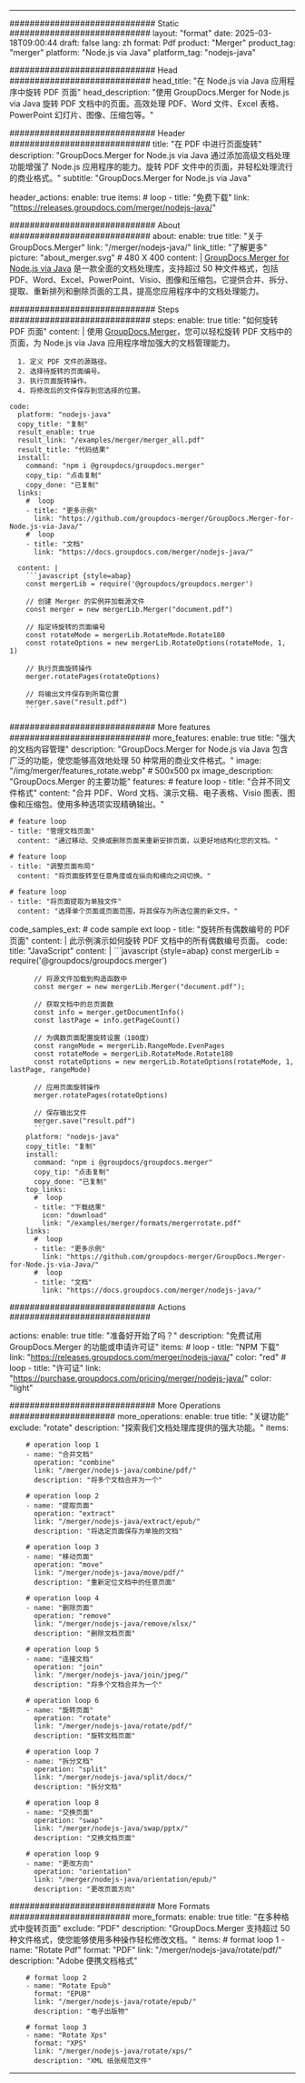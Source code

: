 
---
############################# Static ############################
layout: "format"
date:  2025-03-18T09:00:44
draft: false
lang: zh
format: Pdf
product: "Merger"
product_tag: "merger"
platform: "Node.js via Java"
platform_tag: "nodejs-java"

############################# Head ############################
head_title: "在 Node.js via Java 应用程序中旋转 PDF 页面"
head_description: "使用 GroupDocs.Merger for Node.js via Java 旋转 PDF 文档中的页面。高效处理 PDF、Word 文件、Excel 表格、PowerPoint 幻灯片、图像、压缩包等。"

############################# Header ############################
title: "在 PDF 中进行页面旋转" 
description: "GroupDocs.Merger for Node.js via Java 通过添加高级文档处理功能增强了 Node.js 应用程序的能力。旋转 PDF 文件中的页面，并轻松处理流行的商业格式。"
subtitle: "GroupDocs.Merger for Node.js via Java" 

header_actions:
  enable: true
  items:
    #  loop
    - title: "免费下载"
      link: "https://releases.groupdocs.com/merger/nodejs-java/"
      
############################# About ############################
about:
    enable: true
    title: "关于 GroupDocs.Merger"
    link: "/merger/nodejs-java/"
    link_title: "了解更多"
    picture: "about_merger.svg" # 480 X 400
    content: |
       [GroupDocs.Merger for Node.js via Java](/merger/nodejs-java/) 是一款全面的文档处理库，支持超过 50 种文件格式，包括 PDF、Word、Excel、PowerPoint、Visio、图像和压缩包。它提供合并、拆分、提取、重新排列和删除页面的工具，提高您应用程序中的文档处理能力。

############################# Steps ############################
steps:
    enable: true
    title: "如何旋转 PDF 页面"
    content: |
      使用 [GroupDocs.Merger](/merger/nodejs-java/)，您可以轻松旋转 PDF 文档中的页面，为 Node.js via Java 应用程序增加强大的文档管理能力。
      
      1. 定义 PDF 文件的源路径。
      2. 选择待旋转的页面编号。
      3. 执行页面旋转操作。
      4. 将修改后的文件保存到您选择的位置。
   
    code:
      platform: "nodejs-java"
      copy_title: "复制"
      result_enable: true
      result_link: "/examples/merger/merger_all.pdf"
      result_title: "代码结果"
      install:
        command: "npm i @groupdocs/groupdocs.merger"
        copy_tip: "点击复制"
        copy_done: "已复制"
      links:
        #  loop
        - title: "更多示例"
          link: "https://github.com/groupdocs-merger/GroupDocs.Merger-for-Node.js-via-Java/"
        #  loop
        - title: "文档"
          link: "https://docs.groupdocs.com/merger/nodejs-java/"
          
      content: |
        ```javascript {style=abap}
        const mergerLib = require('@groupdocs/groupdocs.merger')

        // 创建 Merger 的实例并加载源文件
        const merger = new mergerLib.Merger("document.pdf")

        // 指定待旋转的页面编号
        const rotateMode = mergerLib.RotateMode.Rotate180
        const rotateOptions = new mergerLib.RotateOptions(rotateMode, 1, 1)

        // 执行页面旋转操作
        merger.rotatePages(rotateOptions)

        // 将输出文件保存到所需位置
        merger.save("result.pdf")
        ```            

############################# More features ############################
more_features:
  enable: true
  title: "强大的文档内容管理"
  description: "GroupDocs.Merger for Node.js via Java 包含广泛的功能，使您能够高效地处理 50 种常用的商业文件格式。"
  image: "/img/merger/features_rotate.webp" # 500x500 px
  image_description: "GroupDocs.Merger 的主要功能"
  features:
    # feature loop
    - title: "合并不同文件格式"
      content: "合并 PDF、Word 文档、演示文稿、电子表格、Visio 图表、图像和压缩包。使用多种选项实现精确输出。"

    # feature loop
    - title: "管理文档页面"
      content: "通过移动、交换或删除页面来重新安排页面，以更好地结构化您的文档。"

    # feature loop
    - title: "调整页面布局"
      content: "将页面旋转至任意角度或在纵向和横向之间切换。"

    # feature loop
    - title: "将页面提取为单独文件"
      content: "选择单个页面或页面范围，将其保存为所选位置的新文件。"
      
  code_samples_ext:
    # code sample ext loop
    - title: "旋转所有偶数编号的 PDF 页面"
      content: |
        此示例演示如何旋转 PDF 文档中的所有偶数编号页面。
      code:
        title: "JavaScript"
        content: |
          ```javascript {style=abap}
          const mergerLib = require('@groupdocs/groupdocs.merger')
          
          // 将源文件加载到构造函数中
          const merger = new mergerLib.Merger("document.pdf");

          // 获取文档中的总页面数
          const info = merger.getDocumentInfo()
          const lastPage = info.getPageCount()

          // 为偶数页面配置旋转设置（180度）
          const rangeMode = mergerLib.RangeMode.EvenPages
          const rotateMode = mergerLib.RotateMode.Rotate180
          const rotateOptions = new mergerLib.RotateOptions(rotateMode, 1, lastPage, rangeMode)
          
          // 应用页面旋转操作
          merger.rotatePages(rotateOptions)

          // 保存输出文件
          merger.save("result.pdf")
          ```
        platform: "nodejs-java"
        copy_title: "复制"
        install:
          command: "npm i @groupdocs/groupdocs.merger"
          copy_tip: "点击复制"
          copy_done: "已复制"
        top_links:
          #  loop
          - title: "下载结果"
            icon: "download"
            link: "/examples/merger/formats/mergerrotate.pdf"
        links:
          #  loop
          - title: "更多示例"
            link: "https://github.com/groupdocs-merger/GroupDocs.Merger-for-Node.js-via-Java/"
          #  loop
          - title: "文档"
            link: "https://docs.groupdocs.com/merger/nodejs-java/"
            

            


############################# Actions ############################

actions:
  enable: true
  title: "准备好开始了吗？"
  description: "免费试用 GroupDocs.Merger 的功能或申请许可证"
  items:
    #  loop
    - title: "NPM 下载"
      link: "https://releases.groupdocs.com/merger/nodejs-java/"
      color: "red"
        #  loop
    - title: "许可证"
      link: "https://purchase.groupdocs.com/pricing/merger/nodejs-java/"
      color: "light"


############################# More Operations #####################
more_operations:
    enable: true
    title: "关键功能"
    exclude: "rotate"
    description: "探索我们文档处理库提供的强大功能。"
    items: 
          
        # operation loop 1
        - name: "合并文档"
          operation: "combine"
          link: "/merger/nodejs-java/combine/pdf/"
          description: "将多个文档合并为一个"

        # operation loop 2
        - name: "提取页面"
          operation: "extract"
          link: "/merger/nodejs-java/extract/epub/"
          description: "将选定页面保存为单独的文档"

        # operation loop 3
        - name: "移动页面"
          operation: "move"
          link: "/merger/nodejs-java/move/pdf/"
          description: "重新定位文档中的任意页面"

        # operation loop 4
        - name: "删除页面"
          operation: "remove"
          link: "/merger/nodejs-java/remove/xlsx/"
          description: "删除文档页面"

        # operation loop 5
        - name: "连接文档"
          operation: "join"
          link: "/merger/nodejs-java/join/jpeg/"
          description: "将多个文档合并为一个"

        # operation loop 6
        - name: "旋转页面"
          operation: "rotate"
          link: "/merger/nodejs-java/rotate/pdf/"
          description: "旋转文档页面"

        # operation loop 7
        - name: "拆分文档"
          operation: "split"
          link: "/merger/nodejs-java/split/docx/"
          description: "拆分文档"

        # operation loop 8
        - name: "交换页面"
          operation: "swap"
          link: "/merger/nodejs-java/swap/pptx/"
          description: "交换文档页面"

        # operation loop 9
        - name: "更改方向"
          operation: "orientation"
          link: "/merger/nodejs-java/orientation/epub/"
          description: "更改页面方向"
          
        
          
############################# More Formats ########################
more_formats:
    enable: true
    title: "在多种格式中旋转页面"
    exclude: "PDF"
    description: "GroupDocs.Merger 支持超过 50 种文件格式，使您能够使用多种操作轻松修改文档。"
    items: 
        # format loop 1
        - name: "Rotate Pdf"
          format: "PDF"
          link: "/merger/nodejs-java/rotate/pdf/"
          description: "Adobe 便携文档格式"

        # format loop 2
        - name: "Rotate Epub"
          format: "EPUB"
          link: "/merger/nodejs-java/rotate/epub/"
          description: "电子出版物"

        # format loop 3
        - name: "Rotate Xps"
          format: "XPS"
          link: "/merger/nodejs-java/rotate/xps/"
          description: "XML 纸张规范文件"


---